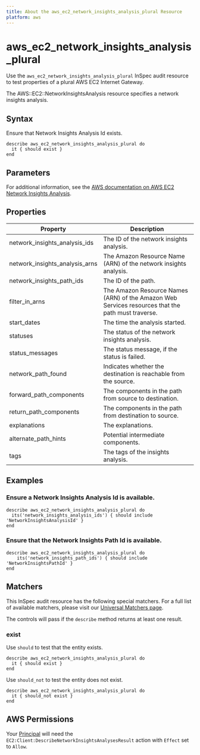 ```yaml
---
title: About the aws_ec2_network_insights_analysis_plural Resource
platform: aws
---
```


# aws_ec2_network_insights_analysis_plural

Use the `aws_ec2_network_insights_analysis_plural` InSpec audit resource to test properties of a plural AWS EC2 Internet Gateway.

The AWS::EC2::NetworkInsightsAnalysis resource specifies a network insights analysis.

## Syntax

Ensure that Network Insights Analysis Id exists.

    describe aws_ec2_network_insights_analysis_plural do
      it { should exist }
    end

## Parameters

For additional information, see the [AWS documentation on AWS EC2 Network Insights Analysis](https://docs.aws.amazon.com/AWSCloudFormation/latest/UserGuide/aws-resource-ec2-networkinsightsanalysis.html).

## Properties

| Property | Description|
| --- | --- |
| network_insights_analysis_ids | The ID of the network insights analysis. | network_insights_analysis_id |
| network_insights_analysis_arns | The Amazon Resource Name (ARN) of the network insights analysis. | network_insights_analysis_arn |
| network_insights_path_ids | The ID of the path. | network_insights_path_id |
| filter_in_arns | The Amazon Resource Names (ARN) of the Amazon Web Services resources that the path must traverse. | filter_in_arns |
| start_dates | The time the analysis started. | start_date |
| statuses | The status of the network insights analysis. | status |
| status_messages | The status message, if the status is failed. | status_message |
| network_path_found | Indicates whether the destination is reachable from the source. | network_path_found |
| forward_path_components | The components in the path from source to destination. | forward_path_components |
| return_path_components | The components in the path from destination to source. | return_path_components |
| explanations | The explanations. | explanations |
| alternate_path_hints | Potential intermediate components. | alternate_path_hints |
| tags | The tags of the insights analysis. | tags |

## Examples

### Ensure a Network Insights Analysis Id is available.
    describe aws_ec2_network_insights_analysis_plural do
      its('network_insights_analysis_ids') { should include 'NetworkInsightsAnalysisId' }
    end

### Ensure that the Network Insights Path Id is available.
    describe aws_ec2_network_insights_analysis_plural do
        its('network_insights_path_ids') { should include 'NetworkInsightsPathId' }
    end

## Matchers

This InSpec audit resource has the following special matchers. For a full list of available matchers, please visit our [Universal Matchers page](https://www.inspec.io/docs/reference/matchers/).

The controls will pass if the `describe` method returns at least one result.

### exist

Use `should` to test that the entity exists.

    describe aws_ec2_network_insights_analysis_plural do
      it { should exist }
    end

Use `should_not` to test the entity does not exist.

    describe aws_ec2_network_insights_analysis_plural do
      it { should_not exist }
    end

## AWS Permissions

Your [Principal](https://docs.aws.amazon.com/IAM/latest/UserGuide/intro-structure.html#intro-structure-principal) will need the `EC2:Client:DescribeNetworkInsightsAnalysesResult` action with `Effect` set to `Allow`.